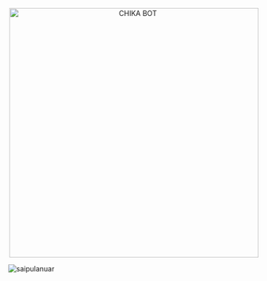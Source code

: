 <p align="center">
<img src="https://images.app.goo.gl/BejWyBkJxaymVR5e7" alt="CHIKA BOT" width="500"/>


<p align="left"> <img src="https://komarev.com/ghpvc/?username=saipulanuar&label=Profile%20views&color=0e75b6&style=flat" alt="saipulanuar" /> </p>
